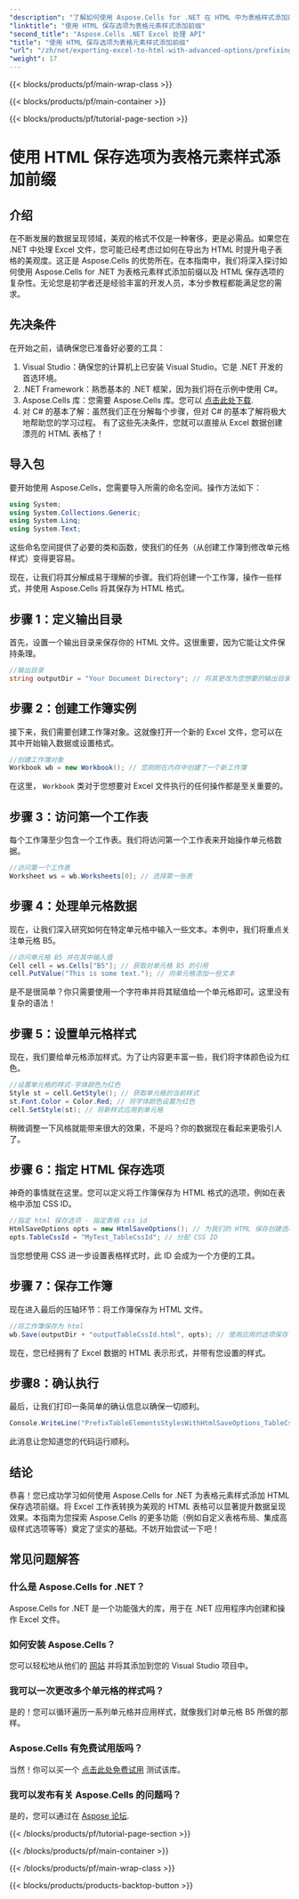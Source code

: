 ```yaml
---
"description": "了解如何使用 Aspose.Cells for .NET 在 HTML 中为表格样式添加前缀，并通过分步示例增强您的 Excel 导出功能。"
"linktitle": "使用 HTML 保存选项为表格元素样式添加前缀"
"second_title": "Aspose.Cells .NET Excel 处理 API"
"title": "使用 HTML 保存选项为表格元素样式添加前缀"
"url": "/zh/net/exporting-excel-to-html-with-advanced-options/prefixing-table-elements-styles/"
"weight": 17
---
```


{{< blocks/products/pf/main-wrap-class >}}

{{< blocks/products/pf/main-container >}}

{{< blocks/products/pf/tutorial-page-section >}}

# 使用 HTML 保存选项为表格元素样式添加前缀

## 介绍
在不断发展的数据呈现领域，美观的格式不仅是一种奢侈，更是必需品。如果您在 .NET 中处理 Excel 文件，您可能已经考虑过如何在导出为 HTML 时提升电子表格的美观度。这正是 Aspose.Cells 的优势所在。在本指南中，我们将深入探讨如何使用 Aspose.Cells for .NET 为表格元素样式添加前缀以及 HTML 保存选项的复杂性。无论您是初学者还是经验丰富的开发人员，本分步教程都能满足您的需求。
## 先决条件
在开始之前，请确保您已准备好必要的工具：
1. Visual Studio：确保您的计算机上已安装 Visual Studio。它是 .NET 开发的首选环境。
2. .NET Framework：熟悉基本的 .NET 框架，因为我们将在示例中使用 C#。
3. Aspose.Cells 库：您需要 Aspose.Cells 库。您可以 [点击此处下载](https://releases。aspose.com/cells/net/).
4. 对 C# 的基本了解：虽然我们正在分解每个步骤，但对 C# 的基本了解将极大地帮助您的学习过程。
有了这些先决条件，您就可以直接从 Excel 数据创建漂亮的 HTML 表格了！
## 导入包
要开始使用 Aspose.Cells，您需要导入所需的命名空间。操作方法如下：
```csharp
using System;
using System.Collections.Generic;
using System.Linq;
using System.Text;
```
这些命名空间提供了必要的类和函数，使我们的任务（从创建工作簿到修改单元格样式）变得更容易。

现在，让我们将其分解成易于理解的步骤。我们将创建一个工作簿，操作一些样式，并使用 Aspose.Cells 将其保存为 HTML 格式。
## 步骤 1：定义输出目录
首先，设置一个输出目录来保存你的 HTML 文件。这很重要，因为它能让文件保持条理。
```csharp
//输出目录
string outputDir = "Your Document Directory"; // 将其更改为您想要的输出目录
```
## 步骤 2：创建工作簿实例
接下来，我们需要创建工作簿对象。这就像打开一个新的 Excel 文件，您可以在其中开始输入数据或设置格式。
```csharp
//创建工作簿对象
Workbook wb = new Workbook(); // 您刚刚在内存中创建了一个新工作簿
```
在这里， `Workbook` 类对于您想要对 Excel 文件执行的任何操作都是至关重要的。 
## 步骤 3：访问第一个工作表
每个工作簿至少包含一个工作表。我们将访问第一个工作表来开始操作单元格数据。
```csharp
//访问第一个工作表
Worksheet ws = wb.Worksheets[0]; // 选择第一张表
```
## 步骤 4：处理单元格数据
现在，让我们深入研究如何在特定单元格中输入一些文本。本例中，我们将重点关注单元格 B5。
```csharp
//访问单元格 B5 并在其中输入值
Cell cell = ws.Cells["B5"]; // 获取对单元格 B5 的引用
cell.PutValue("This is some text."); // 向单元格添加一些文本
```
是不是很简单？你只需要使用一个字符串并将其赋值给一个单元格即可。这里没有复杂的语法！
## 步骤 5：设置单元格样式
现在，我们要给单元格添加样式。为了让内容更丰富一些，我们将字体颜色设为红色。
```csharp
//设置单元格的样式-字体颜色为红色
Style st = cell.GetStyle(); // 获取单元格的当前样式
st.Font.Color = Color.Red; // 将字体颜色设置为红色
cell.SetStyle(st); // 将新样式应用到单元格
```
稍微调整一下风格就能带来很大的效果，不是吗？你的数据现在看起来更吸引人了。
## 步骤 6：指定 HTML 保存选项
神奇的事情就在这里。您可以定义将工作簿保存为 HTML 格式的选项，例如在表格中添加 CSS ID。
```csharp
//指定 html 保存选项 - 指定表格 css id
HtmlSaveOptions opts = new HtmlSaveOptions(); // 为我们的 HTML 保存创建选项
opts.TableCssId = "MyTest_TableCssId"; // 分配 CSS ID
```
当您想使用 CSS 进一步设置表格样式时，此 ID 会成为一个方便的工具。
## 步骤 7：保存工作簿
现在进入最后的压轴环节：将工作簿保存为 HTML 文件。 
```csharp
//将工作簿保存为 html 
wb.Save(outputDir + "outputTableCssId.html", opts); // 使用应用的选项保存
```
现在，您已经拥有了 Excel 数据的 HTML 表示形式，并带有您设置的样式。
## 步骤8：确认执行
最后，让我们打印一条简单的确认信息以确保一切顺利。
```csharp
Console.WriteLine("PrefixTableElementsStylesWithHtmlSaveOptions_TableCssIdProperty executed successfully.");
```
此消息让您知道您的代码运行顺利。
## 结论
恭喜！您已成功学习如何使用 Aspose.Cells for .NET 为表格元素样式添加 HTML 保存选项前缀。将 Excel 工作表转换为美观的 HTML 表格可以显著提升数据呈现效果。本指南为您探索 Aspose.Cells 的更多功能（例如自定义表格布局、集成高级样式选项等等）奠定了坚实的基础。不妨开始尝试一下吧！
## 常见问题解答
### 什么是 Aspose.Cells for .NET？  
Aspose.Cells for .NET 是一个功能强大的库，用于在 .NET 应用程序内创建和操作 Excel 文件。
### 如何安装 Aspose.Cells？  
您可以轻松地从他们的 [网站](https://releases.aspose.com/cells/net/) 并将其添加到您的 Visual Studio 项目中。
### 我可以一次更改多个单元格的样式吗？  
是的！您可以循环遍历一系列单元格并应用样式，就像我们对单元格 B5 所做的那样。
### Aspose.Cells 有免费试用版吗？  
当然！你可以买一个 [点击此处免费试用](https://releases.aspose.com/) 测试该库。
### 我可以发布有关 Aspose.Cells 的问题吗？  
是的，您可以通过在 [Aspose 论坛](https://forum。aspose.com/c/cells/9).

{{< /blocks/products/pf/tutorial-page-section >}}

{{< /blocks/products/pf/main-container >}}

{{< /blocks/products/pf/main-wrap-class >}}

{{< blocks/products/products-backtop-button >}}